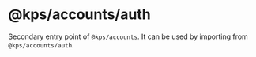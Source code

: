 # @kps/accounts/auth

Secondary entry point of `@kps/accounts`. It can be used by importing from `@kps/accounts/auth`.
